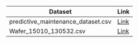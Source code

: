 |Dataset|Link|
|--|--|
|predictive_maintenance_dataset.csv|[Link](https://www.kaggle.com/datasets/hiimanshuagarwal/predictive-maintenance-dataset)|
|Wafer_15010_130532.csv|[Link](https://github.com/krishnaik06/WaferFaultDetection)|